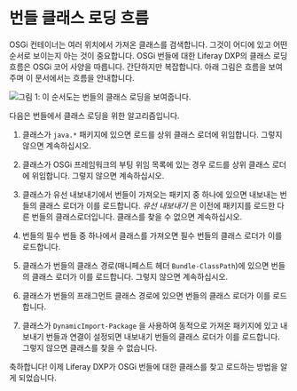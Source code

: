 # 번들 클래스 로딩 흐름

OSGi 컨테이너는 여러 위치에서 가져온 클래스를 검색합니다. 그것이 어디에 있고 어떤 순서로 보이는지 아는 것이 중요합니다. OSGi 번들에 대한 Liferay DXP의 클래스 로딩 흐름은 OSGi 코어 사양을 따릅니다. 간단하지만 복잡합니다. 아래 그림은 흐름을 보여 주며 이 문서에서는 흐름을 안내합니다.

![그림 1: 이 순서도는 번들의 클래스 로딩을 보여줍니다.](./bundle-classloading-flow/images/01.png)

다음은 번들에서 클래스 로딩을 위한 알고리즘입니다.

1. 클래스가 `java.*` 패키지에 있으면 로드를 상위 클래스 로더에 위임합니다. 그렇지 않으면 계속하십시오.

1. 클래스가 OSGi 프레임워크의 부팅 위임 목록에 있는 경우 로드를 상위 클래스 로더에 위임합니다. 그렇지 않으면 계속하십시오.

1. 클래스가 유선 내보내기에서 번들이 가져오는 패키지 중 하나에 있으면 내보내는 번들의 클래스 로더가 이를 로드합니다. *유선 내보내기* 은 이전에 패키지를 로드한 다른 번들의 클래스로더입니다. 클래스를 찾을 수 없으면 계속하십시오.

1. 번들의 필수 번들 중 하나에서 클래스를 가져오면 필수 번들의 클래스 로더가 이를 로드합니다.

1. 클래스가 번들의 클래스 경로(매니페스트 헤더 `Bundle-ClassPath`)에 있으면 번들의 클래스 로더가 이를 로드합니다. 그렇지 않으면 계속하십시오.

1. 클래스가 번들의 프래그먼트 클래스 경로에 있으면 번들의 클래스 로더가 이를 로드합니다.

1. 클래스가 `DynamicImport-Package` 을 사용하여 동적으로 가져온 패키지에 있고 내보내기 번들과 연결이 설정되면 내보내기 번들의 클래스 로더가 이를 로드합니다. 그렇지 않으면 클래스를 찾을 수 없습니다.

축하합니다! 이제 Liferay DXP가 OSGi 번들에 대한 클래스를 찾고 로드하는 방법을 알게 되었습니다.